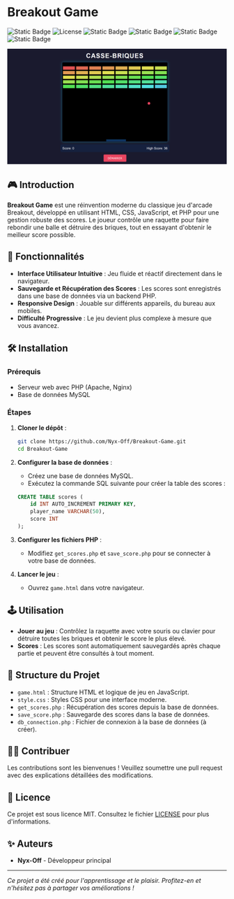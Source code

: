 
# Breakout Game

![Static Badge](https://img.shields.io/badge/Contributeur-1-brightgreen?style=flat&logo=clubhouse&logoColor=white&logoSize=auto) ![License](https://img.shields.io/github/license/Nyx-Off/AceVenturaTheGame) 
![Static Badge](https://img.shields.io/badge/JavaScript-black?style=plastic&logo=javascript&logoColor=white&logoSize=auto&color=purple)
![Static Badge](https://img.shields.io/badge/HTML-black?style=plastic&logo=html5&logoColor=white&logoSize=auto&color=orange)
![Static Badge](https://img.shields.io/badge/CSS-black?style=plastic&logo=css3&logoColor=white&logoSize=auto&color=blue)
![Static Badge](https://img.shields.io/badge/PHP-black?style=plastic&logo=php&logoColor=white&logoSize=auto&color=green)



![Game Screenshot](https://github.com/Nyx-Off/Breakout-Game/blob/main/image.png)

## 🎮 Introduction
**Breakout Game** est une réinvention moderne du classique jeu d'arcade Breakout, développé en utilisant HTML, CSS, JavaScript, et PHP pour une gestion robuste des scores. Le joueur contrôle une raquette pour faire rebondir une balle et détruire des briques, tout en essayant d'obtenir le meilleur score possible.

## 🚀 Fonctionnalités
- **Interface Utilisateur Intuitive** : Jeu fluide et réactif directement dans le navigateur.
- **Sauvegarde et Récupération des Scores** : Les scores sont enregistrés dans une base de données via un backend PHP.
- **Responsive Design** : Jouable sur différents appareils, du bureau aux mobiles.
- **Difficulté Progressive** : Le jeu devient plus complexe à mesure que vous avancez.

## 🛠️ Installation

### Prérequis
- Serveur web avec PHP (Apache, Nginx)
- Base de données MySQL

### Étapes
1. **Cloner le dépôt** :
   ```bash
   git clone https://github.com/Nyx-Off/Breakout-Game.git
   cd Breakout-Game
   ```
2. **Configurer la base de données** :
   - Créez une base de données MySQL.
   - Exécutez la commande SQL suivante pour créer la table des scores :
   ```sql
   CREATE TABLE scores (
       id INT AUTO_INCREMENT PRIMARY KEY,
       player_name VARCHAR(50),
       score INT
   );
   ```
3. **Configurer les fichiers PHP** :
   - Modifiez `get_scores.php` et `save_score.php` pour se connecter à votre base de données.

4. **Lancer le jeu** :
   - Ouvrez `game.html` dans votre navigateur.

## 🕹️ Utilisation
- **Jouer au jeu** : Contrôlez la raquette avec votre souris ou clavier pour détruire toutes les briques et obtenir le score le plus élevé.
- **Scores** : Les scores sont automatiquement sauvegardés après chaque partie et peuvent être consultés à tout moment.

## 📁 Structure du Projet
- `game.html` : Structure HTML et logique de jeu en JavaScript.
- `style.css` : Styles CSS pour une interface moderne.
- `get_scores.php` : Récupération des scores depuis la base de données.
- `save_score.php` : Sauvegarde des scores dans la base de données.
- `db_connection.php` : Fichier de connexion à la base de données (à créer).

## 🧑‍💻 Contribuer
Les contributions sont les bienvenues ! Veuillez soumettre une pull request avec des explications détaillées des modifications.

## 📝 Licence
Ce projet est sous licence MIT. Consultez le fichier [LICENSE](LICENSE) pour plus d'informations.

## ✨ Auteurs
- **Nyx-Off** - Développeur principal

---

*Ce projet a été créé pour l'apprentissage et le plaisir. Profitez-en et n'hésitez pas à partager vos améliorations !*

